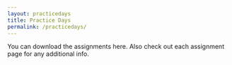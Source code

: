 ```yaml
---
layout: practicedays
title: Practice Days
permalink: /practicedays/
---
```

You can download the assignments here. Also check out each assignment page for any additional info.